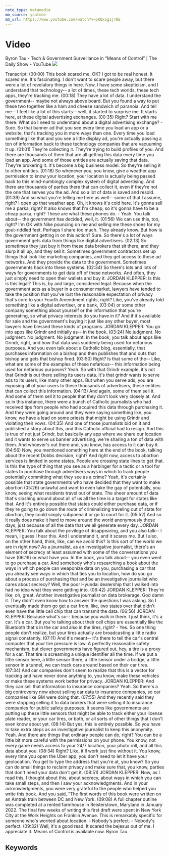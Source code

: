 ```yaml
---
note_type: metamedia
mm_source: youtube
mm_url: https://www.youtube.com/watch?v=pKQx5g1jr8E
---
```


# Video

Byron Tau - Tech & Government Surveillance in “Means of Control” | The Daily Show - YouTube
![](https://www.youtube.com/watch?v=pKQx5g1jr8E)

Transcript:
(00:00) This book scared me, OK? I got to be real honest. It scared me. It's fascinating. I don't want to scare people away, but there were a lot of revelatory things in here. Now, I have some skepticism, and I understand that technology-- a lot of times, these tech worlds, these tech apps, they're tracking me.
(00:18) They have a lot of data. I understand the government-- maybe not always above board. But you found a way to put these two together like a ham and cheese sandwich of paranoia.  And tell me-- I feel like a lot of this starts-- well, it started to surprise me. It starts here, at these digital advertising exchanges.
(00:35) Right? Start with me there. What do I need to understand about a digital advertising exchange? - Sure. So that banner ad that you see every time you load an app or a website, that's tracking you in more ways than one. Every time you load something like that and you see a little display ad, you're actually passing a ton of information back to these technology companies that are vacuuming it up.
(01:01) They're collecting it. They're trying to build profiles of you. And there are thousands of them that are all getting this data every time you load an app. And some of those entities are actually saving that data. They're brokering it. It's become a big business model. So they're selling it to other entities.
(01:18) So whenever you, you know, give a weather app permission to know your location, your location is actually being passed back to this mind-numbingly complex system of digital advertising. And there are thousands of parties there that can collect it, even if they're not the one that serves you the ad. And so a lot of data is saved and resold.
(01:39) And so what you're telling me here as well-- some of that I assume, right? I open up that weather app. Oh, it knows it's cold here. It's gonna sell me a parka, right? It also knows that I'm cheap, so it's gonna have to be a cheap parka, right? These are what these phones do. - Yeah. You talk about-- the government has decided, well,  it.
(01:56) We can use this, too, right? I'm OK with Nike pouncing on me and selling me these shoes for my gout-riddled feet. Perhaps I share too much. They already know.  But how is the government getting in on this action? Sure. So there's a lot of ways government gets data from things like digital advertisers.
(02:13) So sometimes they just buy it from these data brokers that sit there, and they slurp it all up, and they sell it. Sometimes government contractors set up things that look like marketing companies, and they get access to these ad networks. And they provide the data to the government. Sometimes governments hack into these systems.
(02:34) So there's lots and lots of ways for governments to get data off of these networks. And often, they just simply need to open their wallets and buy it. JORDAN KLEPPER: Is this is this legal? This is, by and large, considered legal. Because when the government acts as a buyer in a consumer market, lawyers have tended to take the position that you've lost the reasonable expectation of privacy that's core to your Fourth Amendment rights, right? Like, you've already told something like a digital advertiser, or a bank,
(03:04) or some other company something about yourself or the information that you're generating, so what privacy interests do you have in it? And if it's available for sale and the government's buying it just like any other buyer, most lawyers have blessed these kinds of programs. JORDAN KLEPPER: You go into apps like Grindr and initially as-- in the book.
(03:24)  No judgment. No judgment. No judgment. No judgment.  In the book, you talk about apps like Grindr, right, and how that data was suddenly being used for nefarious purposes. And you even talk about a Catholic blog, essentially, that purchases information on a bishop and then publishes that and outs that bishop and gets that bishop fired.
(03:50) Right? Is that some of the-- Like, what are some of the examples of these nefarious-- this information being used for nefarious purposes? Yeah. So with that Grindr example, it's not that Grindr is out there selling its users data. It's that grindr wants to serve ads to its users, like many other apps. But when you serve ads, you are exposing all of your users to these thousands of advertisers, these entities that can collect this information.
(04:13) And again, some of them sell it. And some of them sell it to people that they don't look very closely at. And so in this instance, there were a bunch of Catholic journalists who had received tips from people who had acquired this data through purchasing it. And they were going around and they were saying something like, you know, we have a lead on some priests that might be using Grindr and violating their vows.
(04:35) And one of those journalists bid on it and published a story about this, and this Catholic official had to resign. And this is true of not just Grindr, but basically any app where we share our location and it wants to serve us banner advertising, we're sharing a ton of data with them. And whoever's out there and, you know, has access to it can buy it.
(04:56) Now, you mentioned something here at the end of the book, talking about the recent Dobbs decision, right? And right now, access to abortion services is limited in some states. People are crossing state lines to get that. Is this the type of thing that you see as a harbinger for a tactic or a tool for states to purchase through advertisers ways in which to track people potentially committing what they see as a crime? Yeah, it's certainly possible that state governments who have decided that they want to make abortion
(05:26) unlawful and want to even take the gap of potentially, you know, seeing what residents travel out of state. The sheer amount of data that's sloshing around about all of us all the time is a target for states like that. And it's entirely possible that states could either purchase data, or if they're going to go down the route of criminalizing traveling out of state for abortion, they could simply subpoena it or go to court for it.
(05:52) And so it really does make it hard to move around the world anonymously these days, just because of all the data that we all generate every day. JORDAN KLEPPER: You talk about the privilege of disappearing, and you also talk-- I mean, I guess I hear this. And I understand it, and it scares me. But I also, on the other hand, think, like, can we avoid this? Is this sort of the world we are in right now? As a journalist, as an investigative journalist, there's an element of secrecy at least assumed with some of the conversations you have
(06:19) or what have you. In the book, you talk about-- you even went to go purchase a car. And somebody who's researching a book about the ways in which people can weaponize data on you, purchasing a car that you already see ways in which that ties you to location, how do you go about a process of purchasing that and be an investigative journalist who cares about secrecy? Well, the poor Hyundai dealership that I walked into had no idea what they were getting into.
(06:42) JORDAN KLEPPER: They're like, oh, great. Another investigative journalist on data brokerage. God damn it. They didn't even know how to answer the questions I was asking. So I eventually made them go get a car from, like, two states over that didn't even have the little cell chip that can transmit the data.
(06:56) JORDAN KLEPPER: Because what's so-- because you walk in there. I just think, it's a car. It's a car. But you're talking about their cell chips are essentially like the Bluetooth that's in the car and also in the tires, right? - Yes.  So one thing people don't realize, but your tires actually are broadcasting a little radio signal constantly.
(07:11) And it's meant-- it's there to tell the car's central computer that your tire pressure is low. A perfectly reasonable safety mechanism, but clever governments have figured out, hey, a tire is a proxy for a car. That tire is screaming a unique identifier all the time. If we put a little sensor here, a little sensor there, a little sensor under a bridge, a little sensor in a tunnel, we can track cars around based on their car tires.
(07:34) And car companies don't seem to realize that this is a vector for tracking and have never done anything to, you know, make these vehicles or make these systems work better for privacy. JORDAN KLEPPER: And they can sell that information to insurance companies? Yeah. So there's a big controversy now about selling car data to insurance companies, so car companies like GM were doing that.
(07:55) And they recently said they were stopping selling it to data brokers that were selling it to insurance companies for public safety purposes. It seems like governments are putting up these little sensors that might be able to track either your license plate reader, or your car tires, or both, or all sorts of other things that I don't even know about yet.
(08:14) But yes, this is entirely possible.  So you have to take extra steps as an investigative journalist to keep this anonymity. Yeah. And there are things that ordinary people can do, right? You can be a little bit more careful with the permissions on your phone. You know, not every game needs access to your 24/7 location, your photo roll, and all this data about you.
(08:34) Right? Like, it'll work just fine without it. You know, every time you open the Uber app, you don't need to let it have your geolocation. You get to type the address that you're at, you know? So you can do small things to reclaim privacy and make sure that, you know, parties that don't need your data don't get it.
(08:51) JORDAN KLEPPER: Now, as I read this, I thought about this, about secrecy, about ways in which you can take small steps, and then I saw your acknowledgments. And in your acknowledgments, you were very grateful to the people who helped you write this book. And you said, "The first words of this book were written on an Amtrak train between DC and New York.
(09:08) A full chapter outline was completed at a rented farmhouse in Reisterstown, Maryland in January 2022. The final few weeks of writing this first draft were spent in New York City at the Work Heights on Franklin Avenue. This is remarkably specific for someone who's worried about location.  - Nobody's perfect. - Nobody's perfect.
(09:32) Well, it's a good read. It scared the bejesus out of me. I appreciate it. Means of Control is available now. Byron Tao.


## Keywords